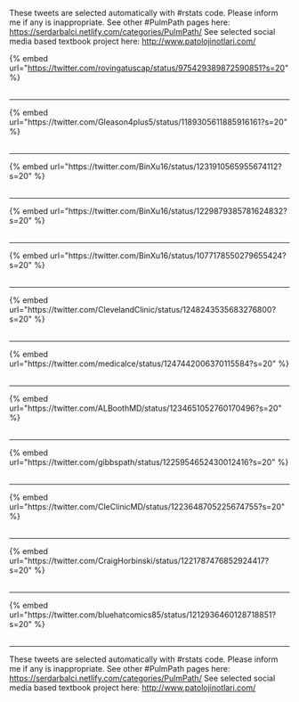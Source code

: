 

These tweets are selected automatically with #rstats code. Please inform me if any is inappropriate.
See other #PulmPath pages here: https://serdarbalci.netlify.com/categories/PulmPath/ 
See selected social media based textbook project here: http://www.patolojinotlari.com/

{% embed url="https://twitter.com/rovingatuscap/status/975429389872590851?s=20" %}<br>
<br>
<hr>
{% embed url="https://twitter.com/Gleason4plus5/status/1189305611885916161?s=20" %}<br>
<br>
<hr>
{% embed url="https://twitter.com/BinXu16/status/1231910565955674112?s=20" %}<br>
<br>
<hr>
{% embed url="https://twitter.com/BinXu16/status/1229879385781624832?s=20" %}<br>
<br>
<hr>
{% embed url="https://twitter.com/BinXu16/status/1077178550279655424?s=20" %}<br>
<br>
<hr>
{% embed url="https://twitter.com/ClevelandClinic/status/1248243535683276800?s=20" %}<br>
<br>
<hr>
{% embed url="https://twitter.com/medicalce/status/1247442006370115584?s=20" %}<br>
<br>
<hr>
{% embed url="https://twitter.com/ALBoothMD/status/1234651052760170496?s=20" %}<br>
<br>
<hr>
{% embed url="https://twitter.com/gibbspath/status/1225954652430012416?s=20" %}<br>
<br>
<hr>
{% embed url="https://twitter.com/CleClinicMD/status/1223648705225674755?s=20" %}<br>
<br>
<hr>
{% embed url="https://twitter.com/CraigHorbinski/status/1221787476852924417?s=20" %}<br>
<br>
<hr>
{% embed url="https://twitter.com/bluehatcomics85/status/1212936460128718851?s=20" %}<br>
<br>
<hr>


These tweets are selected automatically with #rstats code. Please inform me if any is inappropriate.
See other #PulmPath pages here: https://serdarbalci.netlify.com/categories/PulmPath/ 
See selected social media based textbook project here: http://www.patolojinotlari.com/
